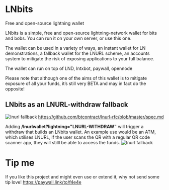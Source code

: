 # LNbits
Free and open-source lightning wallet

LNbits is a simple, free and open-source lightning-network wallet for bits and bobs. You can run it on your own server, or use this one.

The wallet can be used in a variety of ways, an instant wallet for LN demonstrations, a fallback wallet for the LNURL scheme, an accounts system to mitigate the risk of exposing applications to your full balance.

The wallet can run on top of LND, lntxbot, paywall, opennode

Please note that although one of the aims of this wallet is to mitigate exposure of all your funds, it’s still very BETA and may in fact do the opposite!

## LNbits as an LNURL-withdraw fallback

![lnurl fallback](https://i.imgur.com/CPBKHIv.png)
https://github.com/btcontract/lnurl-rfc/blob/master/spec.md

Adding **/lnurlwallet?lightning="LNURL-WITHDRAW"** will trigger a withdraw that builds an LNbits wallet. 
An example use would be an ATM, which utilises LNURL, if the user scans the QR with a regular QR code scanner app, they will stilll be able to access the funds.
![lnurl fallback](https://i.imgur.com/Gi6bn3L.jpg)

# Tip me
If you like this project and might even use or extend it, why not send some tip love!
https://paywall.link/to/f4e4e
